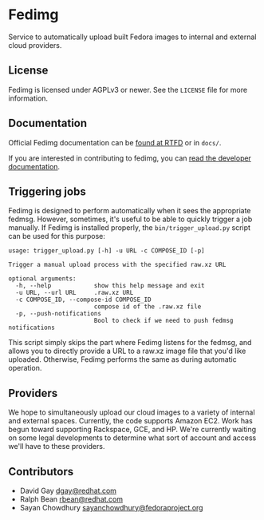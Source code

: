 # Fedimg

Service to automatically upload built Fedora images to internal and external
cloud providers.

## License

Fedimg is licensed under AGPLv3 or newer. See the `LICENSE` file for more
information.

## Documentation

Official Fedimg documentation can be [found at
RTFD](https://fedimg.readthedocs.org) or in `docs/`.

If you are interested in contributing to fedimg, you can [read the developer documentation](https://github.com/fedora-infra/fedimg/tree/develop/docs/development).

## Triggering jobs

Fedimg is designed to perform automatically when it sees the appropriate
fedmsg. However, sometimes, it's useful to be able to quickly trigger
a job manually. If Fedimg is installed properly, the `bin/trigger_upload.py`
script can be used for this purpose:

```
usage: trigger_upload.py [-h] -u URL -c COMPOSE_ID [-p]

Trigger a manual upload process with the specified raw.xz URL

optional arguments:
  -h, --help            show this help message and exit
  -u URL, --url URL     .raw.xz URL
  -c COMPOSE_ID, --compose-id COMPOSE_ID
                        compose id of the .raw.xz file
  -p, --push-notifications
                        Bool to check if we need to push fedmsg notifications
```

This script simply skips the part where Fedimg listens for the fedmsg, and
allows you to directly provide a URL to a raw.xz image file that you'd like
uploaded. Otherwise, Fedimg performs the same as during automatic operation.

## Providers

We hope to simultaneously upload our cloud images to a variety of internal and
external spaces. Currently, the code supports Amazon EC2. Work has begun
toward supporting Rackspace, GCE, and HP. We're currently waiting on some
legal developments to determine what sort of account and access we'll have
to these providers.

## Contributors

* David Gay <dgay@redhat.com>
* Ralph Bean <rbean@redhat.com>
* Sayan Chowdhury <sayanchowdhury@fedoraproject.org>
